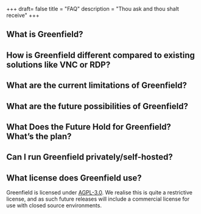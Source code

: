 +++
draft= false
title = "FAQ"
description = "Thou ask and thou shalt receive"
+++

## What is Greenfield?

## How is Greenfield different compared to existing solutions like VNC or RDP?

## What are the current limitations of Greenfield?

## What are the future possibilities of Greenfield?

## What Does the Future Hold for Greenfield? What’s the plan?

## Can I run Greenfield privately/self-hosted?

## What license does Greenfield use?
Greenfield is licensed under [AGPL-3.0](https://opensource.org/licenses/AGPL-3.0). We realise this is quite a restrictive
license, and as such future releases will include a commercial license
for use with closed source environments.